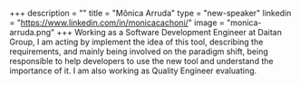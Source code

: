 +++
description = ""
title = "Mônica Arruda"
type = "new-speaker"
linkedin = "https://www.linkedin.com/in/monicacachoni/"
image = "monica-arruda.png"
+++
Working as a Software Development Engineer at Daitan Group, I am acting by implement the idea of this tool, describing the requirements, and mainly being involved on the paradigm shift, being responsible to help developers to use the new tool and understand the importance of it. I am also working as Quality Engineer evaluating.